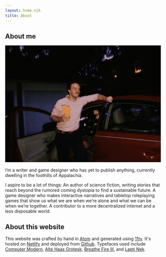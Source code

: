 ```yaml
---
layout: home.njk
title: About
---
```


<section>

## About me

![A picture of me standing by my Prius and holding a Jar Jar Binks tiki mug.](/images/jarjarmug.png)

I’m a writer and game designer who has yet to publish anything, currently dwelling in the foothills of Appalachia.

I aspire to be a lot of things: An author of science fiction, writing stories that reach beyond the rumored coming dystopia to find a sustainable future. A game designer who makes interactive narratives and tabletop roleplaying games that show us what we are when we’re alone and what we can be when we’re together. A contributor to a more decentralized internet and a less disposable world.

</section>

<section>

## About this website

This website was crafted by hand in [Atom](https://atom.io/) and generated using [11ty](https://www.11ty.dev/). It's hosted on [Netlify](https://www.netlify.com/) and deployed from [Github](https://github.com/jacobdensford/jacobdensford.com). Typefaces used include [Computer Modern](https://en.wikipedia.org/wiki/Computer_Modern), [Alte Haas Grotesk](https://www.dafont.com/alte-haas-grotesk.font), [Breathe Fire III](https://www.dafont.com/breathe-fire-iii.font), and [Lapti Nek](https://aurekfonts.github.io/?font=LaptiNekAF).

</section>
